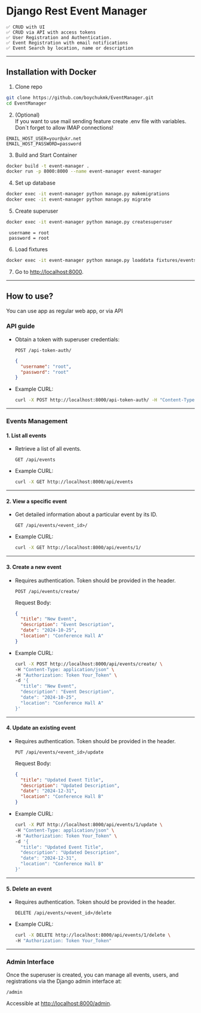 # Django Rest Event Manager 
```
✅ CRUD with UI
✅ CRUD via API with access tokens
✅ User Registration and Authentication.
✅ Event Registration with email notifications
✅ Event Search by location, name or description
```

---

## Installation with Docker 
1. Clone repo 
```bash
git clone https://github.com/boychukmk/EventManager.git
cd EventManager
```
2. (Optional)     
    If you want to use mail sending feature create .env file with variables. Don`t forget to allow IMAP connections!
 ```angular2html
EMAIL_HOST_USER=your@ukr.net
EMAIL_HOST_PASSWORD=password
```
3. Build and Start Container 
```bash
docker build -t event-manager .
docker run -p 8000:8000 --name event-manager event-manager
 ```
4. Set up database
```bash
docker exec -it event-manager python manage.py makemigrations
docker exec -it event-manager python manage.py migrate
```
5. Create superuser 

```bash
docker exec -it event-manager python manage.py createsuperuser
```
```
 username = root 
 password = root
```
6. Load fixtures 
```bash
docker exec -it event-manager python manage.py loaddata fixtures/events.json
 ```
7. Go to [http://localhost:8000](http://localhost:8000).

---
## How to use?

You can use app as regular web app, or via API

### API guide

- Obtain a token with superuser credentials:
  ```
  POST /api-token-auth/
  ```
  ```json
  {
    "username": "root",
    "password": "root"
  }
  ```

- Example CURL:
  ```bash
  curl -X POST http://localhost:8000/api-token-auth/ -H "Content-Type: application/json" -d '{"username": "root", "password": "root"}'
  ```

---

### Events Management

#### 1. List all events
- Retrieve a list of all events.
  ```
  GET /api/events
  ```

- Example CURL:
  ```bash
  curl -X GET http://localhost:8000/api/events
  ```

---

#### 2. View a specific event
- Get detailed information about a particular event by its ID.
  ```
  GET /api/events/<event_id>/
  ```

- Example CURL:
  ```bash
  curl -X GET http://localhost:8000/api/events/1/
  ```

---

#### 3. Create a new event
- Requires authentication. Token should be provided in the header.
  ```
  POST /api/events/create/
  ```
  Request Body:
  ```json
  {
    "title": "New Event",
    "description": "Event Description",
    "date": "2024-10-25",
    "location": "Conference Hall A"
  }
  ```

- Example CURL:
  ```bash
  curl -X POST http://localhost:8000/api/events/create/ \
  -H "Content-Type: application/json" \
  -H "Authorization: Token Your_Token" \
  -d '{
    "title": "New Event",
    "description": "Event Description",
    "date": "2024-10-25",
    "location": "Conference Hall A"
  }'
  ```

---

#### 4. Update an existing event
- Requires authentication. Token should be provided in the header.
  ```
  PUT /api/events/<event_id>/update
  ```
  Request Body:
  ```json
  {
    "title": "Updated Event Title",
    "description": "Updated Description",
    "date": "2024-12-31",
    "location": "Conference Hall B"
  }
  ```

- Example CURL:
  ```bash
  curl -X PUT http://localhost:8000/api/events/1/update \
  -H "Content-Type: application/json" \
  -H "Authorization: Token Your_Token" \
  -d '{
    "title": "Updated Event Title",
    "description": "Updated Description",
    "date": "2024-12-31",
    "location": "Conference Hall B"
  }'
  ```

---

#### 5. Delete an event
- Requires authentication. Token should be provided in the header.
  ```
  DELETE /api/events/<event_id>/delete
  ```

- Example CURL:
  ```bash
  curl -X DELETE http://localhost:8000/api/events/1/delete \
  -H "Authorization: Token Your_Token"
  ```

---


### Admin Interface
Once the superuser is created, you can manage all events, users, and registrations via the Django admin interface at:
```
/admin
```
Accessible at [http://localhost:8000/admin](http://localhost:8000/admin).

